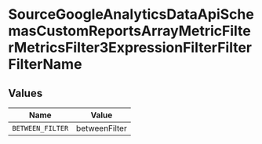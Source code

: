 # SourceGoogleAnalyticsDataApiSchemasCustomReportsArrayMetricFilterMetricsFilter3ExpressionFilterFilterFilterName


## Values

| Name             | Value            |
| ---------------- | ---------------- |
| `BETWEEN_FILTER` | betweenFilter    |